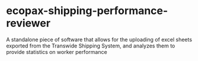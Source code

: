 # ecopax-shipping-performance-reviewer
A standalone piece of software that allows for the uploading of excel sheets exported from the Transwide Shipping System, and analyzes them to provide statistics on worker performance
